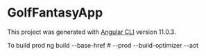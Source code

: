 # GolfFantasyApp

This project was generated with [Angular CLI](https://github.com/angular/angular-cli) version 11.0.3.


To build prod
ng build --base-href # --prod --build-optimizer --aot 
